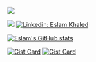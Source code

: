 <!--START_SECTION:waka-->
<!--END_SECTION:waka-->
![](https://camo.githubusercontent.com/da044eceef3d233db5a7b412c049813af02a8af0/68747470733a2f2f6d69722d73332d63646e2d63662e626568616e63652e6e65742f70726f6a6563745f6d6f64756c65732f6d61785f313230302f34666630373938363230383539332e356439613635346539326633362e676966)

![](https://komarev.com/ghpvc/?username=eslam69&color=brightgreen&style=for-the-badge	)  [![Linkedin: Eslam Khaled](https://img.shields.io/badge/-Eslam_Khaled-blue?style=flat-square&logo=Linkedin&logoColor=white&link=https://www.linkedin.com/in/eslam64/)](https://www.linkedin.com/in/eslam64/) 

[![Eslam's GitHub stats](https://github-readme-stats.vercel.app/api?username=eslam69&include_all_commits=true&show_icons=true&count_private=true&theme=tokyonight)](https://github.com/anuraghazra/github-readme-stats)

[![Gist Card](https://github-readme-stats.vercel.app/api/gist?id=6bf4bac85fd5413a75fc289280b78311)](https://gist.github.com/eslam69/6bf4bac85fd5413a75fc289280b78311) [![Gist Card](https://github-readme-stats.vercel.app/api/gist?id=1d0931a6eb3412201126ed6b7c589973)](https://gist.github.com/eslam69/1d0931a6eb3412201126ed6b7c589973)

